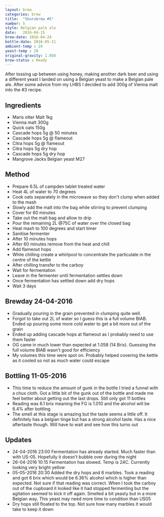 ```yaml
---
layout: brew
categories: brew
title:  "Skorubrew #5"
number: 5
style: Belgian pale ale
date:   2016-04-15
brew-date: 2016-04-24
bottle-date: 2016-05-11
ambient-temp : 24
yeast-temp : 20
original-gravity: 1.058
brew-status : Ready
---
```


After tossing up between using honey, making another dark beer and using a different yeast I landed on using a Belgian yeast to make a Belgian pale ale. After some advice from my LHBS I decided to add 300g of Vienna malt into the #3 recipe. 

Ingredients
-----

* Maris otter Malt 1kg
* Vienna malt 300g
* Quick oats 150g
* Cascade hops 5g @ 50 minutes
* Cascade hops 5g @ flameout
* Citra hops 5g @ flameout
* Citra hops 5g dry hop
* Cascade hops 5g dry hop
* Mangrove Jacks Belgian yeast M27

Method
-------

* Prepare 6.5L of campden tablet treated water
* Heat 4L of water to 70 degrees
* Cook oats separately in the microwave so they don't clump when added to the mash
* Slowly add the malt into the bag while stirring to prevent clumping
* Cover for 60 minutes
* Take out the malt bag and allow to drip
* Pour the remaining 2L @75C of water over the closed bag
* Heat mash to 100 degrees and start timer
* Sanitise fermenter
* After 10 minutes hops
* After 60 minutes remove from the heat and chill
* Add flameout hops
* While chilling create a whirlpool to concentrate the particulate in the centre of the kettle
* After chilling transfer to the carboy
* Wait for fermentation
* Leave in the fermenter until fermentation settles down
* Once fermentation has settled down add dry hops
* Wait 3 days

Brewday 24-04-2016
----------

* Gradually pouring in the grain prevented in clumping quite well.
* Forgot to take out 2L of water so I guess this is a full volume BIAB. Ended up pouring some more cold water to get a bit more out of the grain
* Ended up adding cascade hops at flameout as I probably need to use them faster
* OG came in much lower than expected at 1.058 (14 Brix). Guessing the full volume BIAB wasn't good for efficiency
* My volumes this time were spot on. Probably helped covering the kettle as it cooled so not as much water could escape

Bottling 11-05-2016
-----------
* This time to reduce the amount of gunk in the bottle I tried a funnel with a chux cloth. Got a little bit of the gunk out of the bottle and made me feel better about getting out the last drops. Still only got 11 bottles
* Reading was 6.1 brix meaning the FG is 1.010 and the alcohol will be 6.4% after bottling
* The smell at this stage is amazing but the taste seems a little off. It definitely has a belgian tinge but has a strong alcohol taste. Has a nice aftertaste though. Will have to wait and see how this turns out

Updates
-------
* 24-04-2016 23:00 Fermentation has already started. Much faster than with US-05. Hopefully it doesn't bubble over during the night
* 26-04-2016 10:15 Fermentation has slowed. Temp is 24C. Currently looking very bright yellow
* 05-05-2016 20:30 Added the dry hops and 6 marbles. Took a reading and got 6 brix which would be 6.36% alcohol which is higher than expected. Not sure if that reading was correct. When I took the carboy out of the cupboard it looked like it had stopped fermenting but the agitation seemed to kick it off again. Smelled a bit yeasty but in a more Belgian way. This yeast may need more time to condition than US05
* Dry hops still floated to the top. Not sure how many marbles it would take to keep it down
